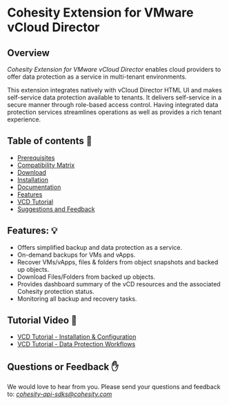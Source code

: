 Cohesity Extension for VMware vCloud Director
=================

## Overview

*Cohesity Extension for VMware vCloud Director* enables cloud providers to offer data protection as a service in multi-tenant environments.

This extension integrates natively with vCloud Director HTML UI and makes self-service data protection  available to tenants. It delivers self-service in a secure manner through role-based access control. Having integrated data protection services streamlines operations as well as provides a rich tenant experience.

## Table of contents :scroll:

 - [Prerequisites](https://docs.cohesity.com/api/integrations/vcd/prereq-vcd.htm)
 - [Compatibility Matrix](https://docs.cohesity.com/api/integrations/vcd/compatibility-matrix.htm)
 - [Download](https://github.com/cohesity/cohesity-vcd-extension/releases)
 - [Installation](https://docs.cohesity.com/api/integrations/vcd/plugin-install.htm)
 - [Documentation](https://docs.cohesity.com/api/integrations/vcd/scope-vcd.htm)
 - [Features](#features)
 - [VCD Tutorial](#demo-video)
 - [Suggestions and Feedback](#suggest)

## <a name="features"></a> Features: :bulb:
- Offers simplified backup and data protection as a service.
- On-demand backups for VMs and vApps.
- Recover VMs/vApps, files & folders from object snapshots and backed up objects.
- Download Files/Folders from backed up objects.
- Provides dashboard summary of the vCD resources and the associated Cohesity protection status.
- Monitoring all backup and recovery tasks.

## <a name="demo-video"></a> Tutorial Video :movie_camera:

* <a href="https://www.youtube.com/watch?v=M-TABOiegLw&ab_channel=Cohesity">VCD Tutorial - Installation & Configuration </a>
* <a href="https://www.youtube.com/watch?v=6fN_SzE_Akg&ab_channel=Cohesity">VCD Tutorial - Data Protection Workflows </a>

## <a name ="suggest"></a> Questions or Feedback :raised_hand:

We would love to hear from you. Please send your questions and feedback to: *cohesity-api-sdks@cohesity.com*

